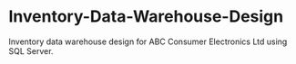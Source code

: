 # Inventory-Data-Warehouse-Design
Inventory data warehouse design for ABC Consumer Electronics Ltd using SQL Server. 
